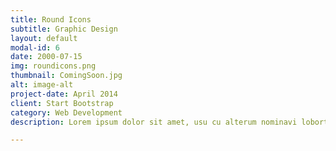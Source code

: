 ```yaml
---
title: Round Icons
subtitle: Graphic Design
layout: default
modal-id: 6
date: 2000-07-15
img: roundicons.png
thumbnail: ComingSoon.jpg
alt: image-alt
project-date: April 2014
client: Start Bootstrap
category: Web Development
description: Lorem ipsum dolor sit amet, usu cu alterum nominavi lobortis. At duo novum diceret. Tantas apeirian vix et, usu sanctus postulant inciderint ut, populo diceret necessitatibus in vim. Cu eum dicam feugiat noluisse.

---
```

